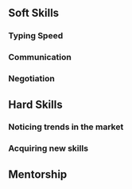 ## Soft Skills

### Typing Speed

### Communication

### Negotiation

## Hard Skills

### Noticing trends in the market

### Acquiring new skills

## Mentorship
